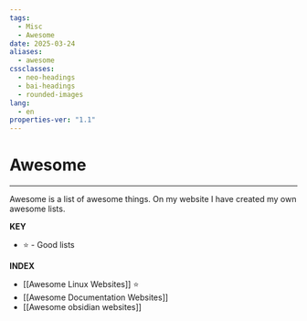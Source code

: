 ```yaml
---
tags:
  - Misc
  - Awesome
date: 2025-03-24
aliases:
  - awesome
cssclasses:
  - neo-headings
  - bai-headings
  - rounded-images
lang:
  - en
properties-ver: "1.1"
---
```

# Awesome

***
Awesome is a list of awesome things. On my website I have created my own awesome lists.

**KEY**
- ⭐ - Good lists

**INDEX**
- [[Awesome Linux Websites]] ⭐
- [[Awesome Documentation Websites]]
- [[Awesome obsidian websites]]